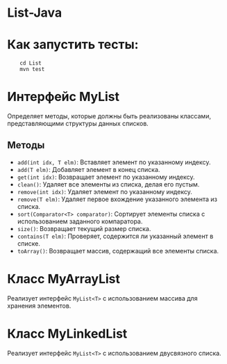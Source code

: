 # List-Java

# Как запустить тесты:

```shell
    cd List
    mvn test
```
# Интерфейс MyList<T>

Определяет методы, которые должны быть реализованы классами, представляющими структуры данных списков.

## Методы 

- `add(int idx, T elm)`: Вставляет элемент по указанному индексу.
- `add(T elm)`: Добавляет элемент в конец списка.
- `get(int idx)`: Возвращает элемент по указанному индексу.
- `clean()`: Удаляет все элементы из списка, делая его пустым.
- `remove(int idx)`: Удаляет элемент по указанному индексу.
- `remove(T elm)`: Удаляет первое вхождение указанного элемента из списка.
- `sort(Comparator<T> comparator)`: Сортирует элементы списка с использованием заданного компаратора.
- `size()`: Возвращает текущий размер списка.
- `contains(T elm)`: Проверяет, содержится ли указанный элемент в списке.
- `toArray()`: Возвращает массив, содержащий все элементы списка.

# Класс MyArrayList<T>

Реализует интерфейс `MyList<T>` с использованием массива для хранения элементов.

# Класс MyLinkedList<T>

Реализует интерфейс `MyList<T>` с использованием двусвязного списка.
